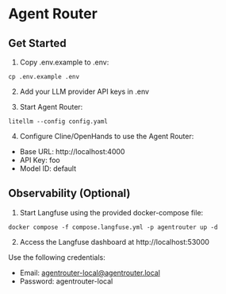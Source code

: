 Agent Router
============

## Get Started

1. Copy .env.example to .env:

```shell
cp .env.example .env
```

2. Add your LLM provider API keys in .env

3. Start Agent Router:

```shell
litellm --config config.yaml
```

4. Configure Cline/OpenHands to use the Agent Router:

* Base URL: http://localhost:4000
* API Key: foo
* Model ID: default

## Observability (Optional)

1. Start Langfuse using the provided docker-compose file:

```shell
docker compose -f compose.langfuse.yml -p agentrouter up -d
```

2. Access the Langfuse dashboard at http://localhost:53000

Use the following credentials:
* Email: agentrouter-local@agentrouter.local
* Password: agentrouter-local
